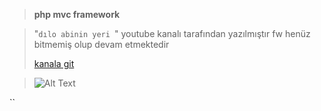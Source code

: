 >**php mvc framework** 

>"`dılo abinin yeri `" youtube kanalı tarafından yazılmıştır
>fw henüz bitmemiş olup devam etmektedir
>
>[kanala git](https://www.youtube.com/user/isanbulx)

>![Alt Text](https://cdn.lynda.com/courses/315196-635618397880493050_338x600_thumb.jpg "Optional title")




``